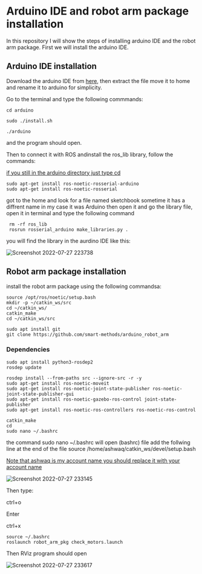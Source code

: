 # Arduino IDE and robot arm package installation
In this repository I will show the steps of installing arduino IDE and the robot arm package.
First we will install the arduino IDE.
## Arduino IDE installation
Download the arduino IDE from [here](https://www.arduino.cc/en/software), then extract the file move it to home and rename it to arduino for simplicity.

Go to the terminal and type the following commmands:

```
cd arduino

sudo ./install.sh
```
```
./arduino
```
and the program should open.

Then to connect it with ROS andinstall the ros_lib library, follow the commands:

<ins>if you still in the arduino directory just type cd

```
sudo apt-get install ros-noetic-rosserial-arduino
sudo apt-get install ros-noetic-rosserial

```

got to the home and look for a file named sketchbook sometime it has a diffrent name in my case it was Arduino then open it and go the library file, open it in terminal and type the following command
```
 rm -rf ros_lib
 rosrun rosserial_arduino make_libraries.py .
```
you will find the library in the aurdino IDE like this:

![Screenshot 2022-07-27 223738](https://user-images.githubusercontent.com/108296165/181357508-3c3575da-ec33-48df-81c8-971292584772.png)


## Robot arm package installation
install the robot arm package using the following commandsa:
```
source /opt/ros/noetic/setup.bash
mkdir -p ~/catkin_ws/src
cd ~/catkin_ws/
catkin_make
cd ~/catkin_ws/src
  ```
 ```
sudo apt install git
git clone https://github.com/smart-methods/arduino_robot_arm
```
### Dependencies
 
 ```
 sudo apt install python3-rosdep2
 rosdep update
 
 rosdep install --from-paths src --ignore-src -r -y
 sudo apt-get install ros-noetic-moveit
 sudo apt-get install ros-noetic-joint-state-publisher ros-noetic-joint-state-publisher-gui
 sudo apt-get install ros-noetic-gazebo-ros-control joint-state-publisher
 sudo apt-get install ros-noetic-ros-controllers ros-noetic-ros-control
 ```
 
 ```
 catkin_make
 cd
 sudo nano ~/.bashrc
 ```
 the command sudo nano ~/.bashrc will open (bashrc) file add the follwing line at the end of the file 
 source /home/ashwaq/catkin_ws/devel/setup.bash
 
 <ins> Note that ashwaq is my account name you should replace it with your account name
 
  
  ![Screenshot 2022-07-27 233145](https://user-images.githubusercontent.com/108296165/181366550-19d9dfd2-ecc2-4123-be7d-a18d2e9ac5e7.png)
 
  Then type:
  
  ctrl+o
  
  Enter
  
  ctrl+x
  
  ```
  source ~/.bashrc
  roslaunch robot_arm_pkg check_motors.launch
  ```
  Then RViz program should open
  
  ![Screenshot 2022-07-27 233617](https://user-images.githubusercontent.com/108296165/181367304-1229da5f-8ab6-4d89-993e-3c268e4f335c.png)


  
 
 
 
